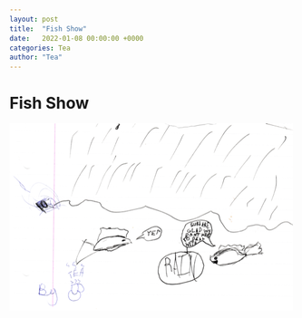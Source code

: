 ```yaml
---
layout: post
title:  "Fish Show"
date:   2022-01-08 00:00:00 +0000
categories: Tea
author: "Tea"
---
```


# Fish Show

![Fish Show](/images/20220110_fishShow.png)